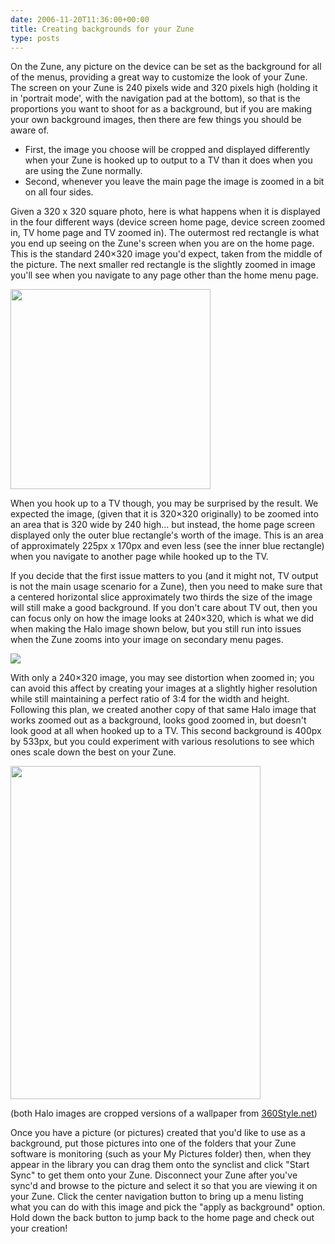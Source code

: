 ```yaml
---
date: 2006-11-20T11:36:00+00:00
title: Creating backgrounds for your Zune
type: posts
---
```

On the Zune, any picture on the device can be set as the background for all of the menus, providing a great way to customize the look of your Zune. The screen on your Zune is 240 pixels wide and 320 pixels high (holding it in 'portrait mode', with the navigation pad at the bottom), so that is the proportions you want to shoot for as a background, but if you are making your own background images, then there are few things you should be aware of.

  * First, the image you choose will be cropped and displayed differently when your Zune is hooked up to output to a TV than it does when you are using the Zune normally.
  * Second, whenever you leave the main page the image is zoomed in a bit on all four sides.

Given a 320 x 320 square photo, here is what happens when it is displayed in the four different ways (device screen home page, device screen zoomed in, TV home page and TV zoomed in). The outermost red rectangle is what you end up seeing on the Zune's screen when you are on the home page. This is the standard 240&#215;320 image you'd expect, taken from the middle of the picture. The next smaller red rectangle is the slightly zoomed in image you'll see when you navigate to any page other than the home menu page.

 <img height="320" src="http://www.duncanmackenzie.net/images/WindowsLiveWriter/CreatingbackgroundsforyourZune_641/ZuneBackground320x320%5B7%5D.jpg" width="320" />

When you hook up to a TV though, you may be surprised by the result. We expected the image, (given that it is 320&#215;320 originally) to be zoomed into an area that is 320 wide by 240 high... but instead, the home page screen displayed only the outer blue rectangle's worth of the image. This is an area of approximately 225px x 170px and even less (see the inner blue rectangle) when you navigate to another page while hooked up to the TV.



If you decide that the first issue matters to you (and it might not, TV output is not the main usage scenario for a Zune), then you need to make sure that a centered horizontal slice approximately two thirds the size of the image will still make a good background. If you don't care about TV out, then you can focus only on how the image looks at 240&#215;320, which is what we did when making the Halo image shown below, but you still run into issues when the Zune zooms into your image on secondary menu pages.

 ![](http://www.on10.net/images/blogs/Halo3Zune.jpg)

With only a 240&#215;320 image, you may see distortion when zoomed in; you can avoid this affect by creating your images at a slightly higher resolution while still maintaining a perfect ratio of 3:4 for the width and height. Following this plan, we created another copy of that same Halo image that works zoomed out as a background, looks good zoomed in, but doesn't look good at all when hooked up to a TV. This second background is 400px by 533px, but you could experiment with various resolutions to see which ones scale down the best on your Zune.

 <img height="533" src="http://www.duncanmackenzie.net/images/WindowsLiveWriter/CreatingbackgroundsforyourZune_641/LargerHalo3Background%5B4%5D.jpg" width="400" />

(both Halo images are cropped versions of a wallpaper from [360Style.net](http://360style.net/wallpapers28.html))



Once you have a picture (or pictures) created that you'd like to use as a background, put those pictures into one of the folders that your Zune software is monitoring (such as your My Pictures folder) then, when they appear in the library you can drag them onto the synclist and click "Start Sync" to get them onto your Zune. Disconnect your Zune after you've sync'd and browse to the picture and select it so that you are viewing it on your Zune. Click the center navigation button to bring up a menu listing what you can do with this image and pick the "apply as background" option. Hold down the back button to jump back to the home page and check out your creation!
